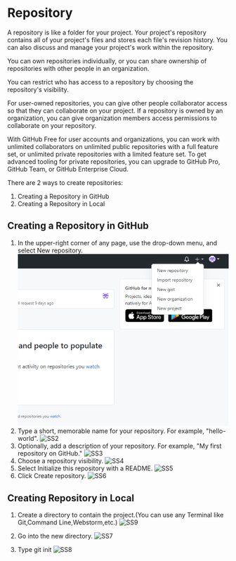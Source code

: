 # Repository

A repository is like a folder for your project. Your project's repository contains all of your project's files and stores each file's revision history. You can also discuss and manage your project's work within the repository.

You can own repositories individually, or you can share ownership of repositories with other people in an organization.

You can restrict who has access to a repository by choosing the repository's visibility.

For user-owned repositories, you can give other people collaborator access so that they can collaborate on your project. If a repository is owned by an organization, you can give organization members access permissions to collaborate on your repository.

With GitHub Free for user accounts and organizations, you can work with unlimited collaborators on unlimited public repositories with a full feature set, or unlimited private repositories with a limited feature set. To get advanced tooling for private repositories, you can upgrade to GitHub Pro, GitHub Team, or GitHub Enterprise Cloud.

There are 2 ways to create repositories:
1. Creating a Repository in GitHub
2. Creating a Repository in Local

## Creating a Repository in GitHub

1. In the upper-right corner of any page, use the  drop-down menu, and select New repository.
![SS1](Images\Image1.png)
2. Type a short, memorable name for your repository. For example, "hello-world".
![SS2](https://docs.github.com/assets/images/help/repository/create-repository-name.png)
3. Optionally, add a description of your repository. For example, "My first repository on GitHub."
![SS3](https://docs.github.com/assets/images/help/repository/create-repository-desc.png)
4. Choose a repository visibility.
![SS4](https://docs.github.com/assets/images/help/repository/create-repository-public-private.png)
5. Select Initialize this repository with a README.
![SS5](https://docs.github.com/assets/images/help/repository/initialize-with-readme.png)
6. Click Create repository.
![SS6](https://docs.github.com/assets/images/help/repository/create-repository-button.png)

## Creating Repository in Local
1. Create a directory to contain the project.(You can use any Terminal like Git,Command Line,Webstorm,etc.)
![SS9](https://encrypted-tbn0.gstatic.com/images?q=tbn%3AANd9GcQqd5YDeYtmUxhaHw8HTLyNPjEp2aA7KQ4ibQ&usqp=CAU)
2. Go into the new directory.
![SS7](https://res.cloudinary.com/sitereq-production/image/upload/PostContentImage/565x380/git-browse-to-folder1124201709380012222019025830)

3. Type git init 
![SS8](https://res.cloudinary.com/sitereq-production/image/upload/PostContentImage/565x380/git-init1124201709402012222019025910)
